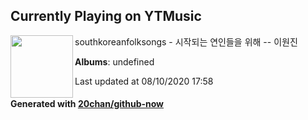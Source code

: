 ## Currently Playing on YTMusic

[<img align="left" width="100" src="https://i.ytimg.com/vi/pZcKxcVWvWg/sddefault.jpg?sqp=-oaymwEWCJADEOEBIAQqCghqEJQEGHgg6AJIWg&rs">](https://music.youtube.com/channel/UCHJ6XB91dAdu1X3h4nggbKw)

southkoreanfolksongs - 시작되는 연인들을 위해 -- 이원진

**Albums**: undefined

Last updated at 08/10/2020 17:58

#### Generated with [20chan/github-now](https://github.com/20chan/github-now)


<!--
**20chan/20chan** is a ✨ _special_ ✨ repository because its `README.md` (this file) appears on your GitHub profile.

Here are some ideas to get you started:

- 🔭 I’m currently working on ...
- 🌱 I’m currently learning ...
- 👯 I’m looking to collaborate on ...
- 🤔 I’m looking for help with ...
- 💬 Ask me about ...
- 📫 How to reach me: ...
- 😄 Pronouns: ...
- ⚡ Fun fact: ...
-->
